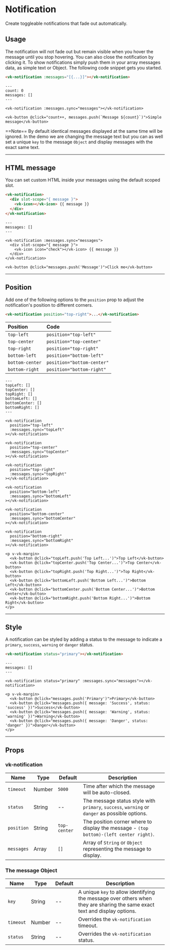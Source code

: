 # Notification

<p class="uk-text-lead">Create toggleable notifications that fade out automatically.</p>

## Usage

The notification will not fade out but remain visible when you hover the message until you stop hovering. You can also close the notification by clicking it. To show notifications simply push them in your array messages data, as simple text or Object. The following code snippet gets you started.

```html
<vk-notification :messages="[{...}]"></vk-notification>
```

```example
---
count: 0
messages: []
---

<vk-notification :messages.sync="messages"></vk-notification>

<vk-button @click="count++, messages.push(`Message ${count}`)">Simple message</vk-button>
```

==Note== By default identical messages displayed at the same time will be ignored. In the demo we are changing the message text but you can as well set a unique `key` to the message `Object` and display messages with the exact same text.

***

## HTML message

You can set custom HTML inside your messages using the default scoped slot.

```html
<vk-notification>
  <div slot-scope="{ message }">
    <vk-icon></vk-icon> {{ message }}
  </div>
</vk-notification>
```

```example
---
messages: []
---

<vk-notification :messages.sync="messages">
  <div slot-scope="{ message }">
    <vk-icon icon="check"></vk-icon> {{ message }}
  </div>
</vk-notification>

<vk-button @click="messages.push('Message')">Click me</vk-button>
```

***

## Position

Add one of the following options to the `position` prop to adjust the notification's position to different corners.

```html
<vk-notification position="top-right">...</vk-notification>
```

| Position | Code |
|:----------------|:---------------------------|
| `top-left`      | `position="top-left"`      |
| `top-center`    | `position="top-center"`    |
| `top-right`     | `position="top-right"`     |
| `bottom-left`   | `position="bottom-left"`   |
| `bottom-center` | `position="bottom-center"` |
| `bottom-right`  | `position="bottom-right"`  |


```example
---
topLeft: []
topCenter: []
topRight: []
bottomLeft: []
bottomCenter: []
bottomRight: []
---

<vk-notification
  position="top-left"
  :messages.sync="topLeft"
></vk-notification>

<vk-notification
  position="top-center"
  :messages.sync="topCenter"
></vk-notification>

<vk-notification
  position="top-right"
  :messages.sync="topRight"
></vk-notification>

<vk-notification
  position="bottom-left"
  :messages.sync="bottomLeft"
></vk-notification>

<vk-notification
  position="bottom-center"
  :messages.sync="bottomCenter"
></vk-notification>

<vk-notification
  position="bottom-right"
  :messages.sync="bottomRight"
></vk-notification>

<p v-vk-margin>
  <vk-button @click="topLeft.push('Top Left...')">Top Left</vk-button>
  <vk-button @click="topCenter.push('Top Center...')">Top Center</vk-button>
  <vk-button @click="topRight.push('Top Right...')">Top Right</vk-button>
  <vk-button @click="bottomLeft.push('Bottom Left...')">Bottom Left</vk-button>
  <vk-button @click="bottomCenter.push('Bottom Center...')">Bottom Center</vk-button>
  <vk-button @click="bottomRight.push('Bottom Right...')">Bottom Right</vk-button>
</p>
```

***

## Style

A notification can be styled by adding a status to the message to indicate a `primary`, `success`, `warning` or `danger` status.

```html
<vk-notification status="primary"></vk-notification>
```

```example
---
messages: []
---

<vk-notification status="primary" :messages.sync="messages"></vk-notification>

<p v-vk-margin>
  <vk-button @click="messages.push('Primary')">Primary</vk-button>
  <vk-button @click="messages.push({ message: 'Success', status: 'success' })">Success</vk-button>
  <vk-button @click="messages.push({ message: 'Warning', status: 'warning' })">Warning</vk-button>
  <vk-button @click="messages.push({ message: 'Danger', status: 'danger' })">Danger</vk-button>
</p>
```

***

## Props

### vk-notification

| Name | Type | Default | Description |
|------|------|---------|-------------|
| `timeout` | Number | `5000` | Time after which the message will be auto-closed. |
| `status` | String | -- | The message status style with `primary`, `success`, `warning` or `danger` as possible options. |
| `position` | String | `top-center` | The position corner where to display the message - `(top bottom)-(left center right)`. |
| `messages` | Array | `[]` | Array of `String` or `Object` representing the message to display. |

### The message Object

| Name | Type | Default | Description |
|------|------|---------|-------------|
| `key` | String | -- | A unique `key` to allow identifying the message over others when they are sharing the same exact text and display options. |
| `timeout` | Number | -- | Overrides the `vk-notification` timeout. |
| `status` | String | -- | Overrides the `vk-notification` status. |

